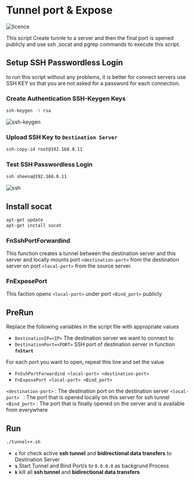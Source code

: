 # Tunnel port & Expose

![licence](https://img.shields.io/github/license/beigi-reza/ssh-tunnel)


This script Create tunnle to a server and then the final port is opened publicly and  use ssh ,socat and pgrep commands to execute this script.


## Setup SSH Passwordless Login
to run this script without any problems, it is better for connect servers use SSH KEY so that you are not asked for a password for each connection.

### Create Authentication SSH-Keygen Keys

```cmd
ssh-keygen -t rsa
```
![ssh-keygen](https://www.tecmint.com/wp-content/uploads/2012/10/Create-SSH-RSA-Key.gif)

### Upload SSH Key to `Destination Server`

```cmd
ssh-copy-id root@192.168.0.11
```
### Test SSH Passwordless Login

```cmd
ssh sheena@192.168.0.11
```
![ssh](https://www.tecmint.com/wp-content/uploads/2012/10/SSH-Remote-Passwordless-Login.gif)



## Install socat

```cmd
apt-get update
apt-get install socat
```

### FnSshPortForwardind
This function creates a tunnel between the destination server and this server and locally mounts port `<destination-port>` from the destination server on port `<local-port>` from the source server.

### FnExposePort

This faction opens `<local-port>` under port `<Bind_port>` publicly

## PreRun

Replace the following variables in the script file  with appropriate values

- ‍‍`DestinationIP=<IP>`  The destination server we want to connect to
- `DestinationPort=<PORT>` SSH port of destination server
in function **`fnStart`** 


For each port you want to open, repeat this line and set the value

- `FnSshPortForwardind <local-port> <destination-port>`
- `FnExposePort <local-port> <Bind_port>` 

`<destination-port>` : The destination port on the destination server
`<local-port>‍ ` : The port that is opened locally on this server for ssh tunnel
`<Bind_port>` : The port that is finally opened on the server and is available from everywhere

## Run 

```cmd
./tunnel++.sh 
```

- **`c`** for check active **ssh tunnel** and **bidirectional data transfers** to Destination Server
- **`s`** Start Tunnel and Bind Port/s to `0.0.0.0` as backgrund Process
- **`k`** kill all **ssh tunnel** and **bidirectional data transfers** 


